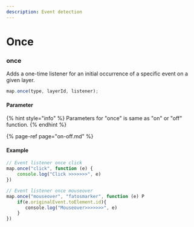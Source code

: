 ```yaml
---
description: Event detection
---
```


# Once

### once

Adds a one-time listener for an initial occurrence of a specific event on a given layer.

```javascript
map.once(type, layerId, listener);
```

#### Parameter

{% hint style="info" %}
Parameters for "once" is same as "on" or "off" function.
{% endhint %}

{% page-ref page="on-off.md" %}

#### Example

```javascript
// Event listener once click
map.once("click", function (e) {
    console.log("Click >>>>>>>", e)  
})

// Event listener once mouseover
map.once("mouseover", "fatosmarker", function (e) P
    if(e.originalEvent.toElement.id){
       console.log("Mouseover>>>>>>>", e)
    }
})
```



